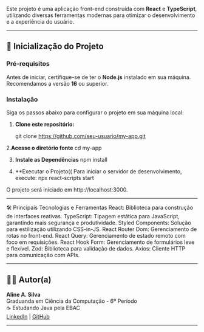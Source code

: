 Este projeto é uma aplicação front-end construída com **React** e **TypeScript**, utilizando diversas ferramentas modernas para otimizar o desenvolvimento e a experiência do usuário.

---

## 🚀 Inicialização do Projeto

### Pré-requisitos

Antes de iniciar, certifique-se de ter o **Node.js** instalado em sua máquina. Recomendamos a versão **16** ou superior.

### Instalação

Siga os passos abaixo para configurar o projeto em sua máquina local:

1. **Clone este repositório:**

   git clone https://github.com/seu-usuario/my-app.git

2.**Acesse o diretório fonte**
   cd my-app

3. **Instale as Dependências**
npm install

4. **Executar o Projeto((
Para iniciar o servidor de desenvolvimento, execute:
npx react-scripts start

O projeto será iniciado em http://localhost:3000.

---

🛠️ Principais Tecnologias e Ferramentas
React: Biblioteca para construção de interfaces reativas.
TypeScript: Tipagem estática para JavaScript, garantindo mais segurança e produtividade.
Styled Components: Solução para estilização utilizando CSS-in-JS.
React Router Dom: Gerenciamento de rotas no front-end.
React Query: Gerenciamento de estado remoto com foco em requisições.
React Hook Form: Gerenciamento de formulários leve e flexível.
Zod: Biblioteca para validação de dados.
Axios: Cliente HTTP para comunicação com APIs.

---

## 👩‍💻 Autor(a)

**Aline A. Silva**  
Graduanda em Ciência da Computação - 6º Período  
☕ Estudando Java pela EBAC  
[LinkedIn](http://www.linkedin.com/in/alinealv-silv) | [GitHub](https://github.com/AlineSilv)

---
